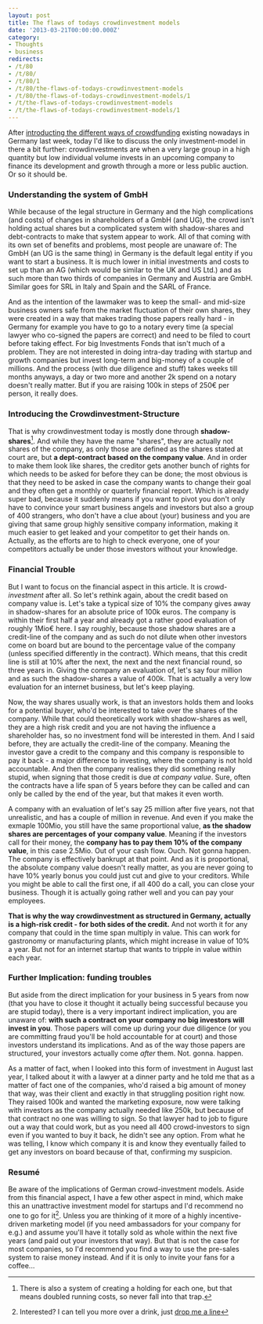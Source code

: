 ```yaml
---
layout: post
title: The flaws of todays crowdinvestment models
date: '2013-03-21T00:00:00.000Z'
category:
- Thoughts
- business
redirects:
- /t/80
- /t/80/
- /t/80/1
- /t/80/the-flaws-of-todays-crowdinvestment-models
- /t/80/the-flaws-of-todays-crowdinvestment-models/1
- /t/the-flaws-of-todays-crowdinvestment-models
- /t/the-flaws-of-todays-crowdinvestment-models/1
---
```




After [introducting the different ways of crowdfunding](/2013/03/13/crowdfunding-unequals-crowdfunding) existing nowadays in Germany last week, today I'd like to discuss the only investment-model in there a bit further: crowdinvestments are when a very large group in a high quantity but low individual volume invests in an upcoming company to finance its development and growth through a more or less public auction. Or so it should be.

### Understanding the system of GmbH
While because of the legal structure in Germany and the high complications (and costs) of changes in shareholders of a GmbH (and UG), the crowd isn't holding actual shares but a complicated system with shadow-shares and debt-contracts to make that system appear to work. All of that coming with its own set of benefits and problems, most people are unaware of: The GmbH (an UG is the same thing) in Germany is the default legal entity if you want to start a business. It is much lower in initial investments and costs to set up than an AG (which would be similar to the UK and US Ltd.) and as such more than two thirds of companies in Germany and Austria are GmbH. Similar goes for SRL in Italy and Spain and the SARL of France.

And as the intention of the lawmaker was to keep the small- and mid-size business owners safe from the market fluctuation of their own shares, they were created in a way that makes trading those papers really hard - in Germany for example you have to go to a notary every time (a special lawyer who co-signed the papers are correct) and need to be filed to court before taking effect. For big Investments Fonds that isn't much of a problem. They are not interested in doing intra-day trading with startup and growth companies but invest long-term and big-money of a couple of millions. And the process (with due diligence and stuff) takes weeks till months anyways, a day or two more and another 2k spend on a notary doesn't really matter. But if you are raising 100k in steps of 250€ per person, it really does.

### Introducing the Crowdinvestment-Structure
That is why crowdinvestment today is mostly done through **shadow-shares**[^fn-1]. And while they have the name "shares", they are actually not shares of the company, as only those are defined as the shares stated at court are, but **a dept-contract based on the company value**. And in order to make them look like shares, the creditor gets another bunch of rights for which needs to be asked for before they can be done; the most obvious is that they need to be asked in case the company wants to change their goal and they often get a monthly or quarterly financial report. Which is already super bad, because it suddenly means if you want to pivot you don't only have to convince your smart business angels and investors but also a group of 400 strangers, who don't have a clue about (your) business and you are giving that same group highly sensitive company information, making it much easier to get leaked and your competitor to get their hands on. Actually, as the efforts are to high to check everyone, one of your competitors actually be under those investors without your knowledge.


### Financial Trouble
But I want to focus on the financial aspect in this article. It is crowd-*investment* after all. So let's rethink again, about the credit based on company value is. Let's take a typical size of 10% the company gives away in shadow-shares for an absolute price of 100k euros. The company is within their first half a year and already got a rather good evaluation of roughly 1Mio€ here. I say roughly, because those shadow shares are a credit-line of the company and as such do not dilute when other investors come on board but are bound to the percentage value of the company (unless specified differently in the contract). Which means, that this credit line is still at 10% after the next, the next and the next financial round, so three years in. Giving the company an evaluation of, let's say four million and as such the shadow-shares a value of 400k. That is actually a very low evaluation for an internet business, but let's keep playing.

Now, the way shares usually work, is that an investors holds them and looks for a potential buyer, who'd be interested to take over the shares of the company. While that could theoretically work with shadow-shares as well, they are a high risk credit and you are not having the influence a shareholder has, so no investment fond will be interested in them. And I said before, they are actually the credit-line of the company. Meaning the investor gave a credit to the company and this company is responsible to pay it back - a major difference to investing, where the company is not hold accountable. And then the company realises they did something really stupid, when signing that those credit is due *at company value*. Sure, often the contracts have a life span of 5 years before they can be called and can only be called by the end of the year, but that makes it even worth.

A company with an evaluation of let's say 25 million after five years, not that unrealistic, and has a couple of million in revenue. And even if you make the exmaple 100Mio, you still have the same proportional value, **as the shadow shares are percentages of your company value**. Meaning if the investors call for their money, the **company has to pay them 10% of the company value**, in this case 2.5Mio. Out of your cash flow. Ouch. Not gonna happen. The company is effectively bankrupt at that point. And as it is proportional, the absolute company value doesn't really matter, as you are never going to have 10% yearly bonus you could just cut and give to your creditors. While you might be able to call the first one, if all 400 do a call, you can close your business. Though it is actually going rather well and you can pay your employees.

**That is why the way crowdinvestment as structured in Germany, actually is a high-risk credit - for both sides of the credit.** And not worth it for any company that could in the time span multiply in value. This can work for gastronomy or manufacturing plants, which might increase in value of 10% a year. But not for an internet startup that wants to tripple in value within each year.

### Further Implication: funding troubles
But aside from the direct implication for your business in 5 years from now (that you have to close it thought it actually being successful because you are stupid today), there is a very important indirect implication, you are unaware of: **with such a contract on your company no big investors will invest in you**. Those papers will come up during your due diligence (or you are committing fraud you'll be hold accountable for at court) and those investors understand its implications. And as of the way those papers are structured, your investors actually come _after_ them. Not. gonna. happen.

As a matter of fact, when I looked into this form of investment in August last year, I talked about it with a lawyer at a dinner party and he told me that as a matter of fact one of the companies, who'd raised a big amount of money that way, was their client and exactly in that struggling position right now. They raised 100k and wanted the marketing exposure, now were talking with investors as the company actually needed like 250k, but because of that contract no one was willing to sign. So that lawyer had to job to figure out a way that could work, but as you need all 400 crowd-investors to sign even if you wanted to buy it back, he didn't see any option. From what he was telling, I know which company it is and know they eventually failed to get any investors on board because of that, confirming my suspicion.

### Resumé
Be aware of the implications of German crowd-investment models. Aside from this financial aspect, I have a few other aspect in mind, which make this an unattractive investment model for startups and I'd recommend no one to go for it[^fn-2]. Unless you are thinking of it more of a highly incentive-driven marketing model (if you need ambassadors for your company for e.g.) and assume you'll have it totally sold as whole within the next five years (and paid out your investors that way). But that is not the case for most companies, so I'd recommend you find a way to use the pre-sales system to raise money instead. And if it is only to invite your fans for a coffee...



[^fn-1]: There is also a system of creating a holding for each one, but that means doubled running costs, so never fall into that trap.
[^fn-2]: Interested? I can tell you more over a drink, just [drop me a line](me.at.create-build-execute.dot.com)
